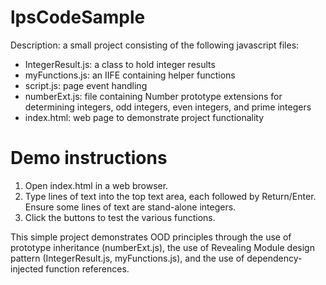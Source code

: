 # lpsCodeSample
Description: a small project consisting of the following javascript files:
- IntegerResult.js: a class to hold integer results
- myFunctions.js: an IIFE containing helper functions
- script.js: page event handling
- numberExt.js: file containing Number prototype extensions for determining integers, odd integers, even integers, and prime integers
- index.html: web page to demonstrate project functionality

# Demo instructions
1. Open index.html in a web browser.
2. Type lines of text into the top text area, each followed by Return/Enter. Ensure some lines of text are stand-alone integers.
3. Click the buttons to test the various functions.

This simple project demonstrates OOD principles through the use of prototype inheritance (numberExt.js), the use of Revealing Module design pattern (IntegerResult.js, myFunctions.js), and the use of dependency-injected function references.
